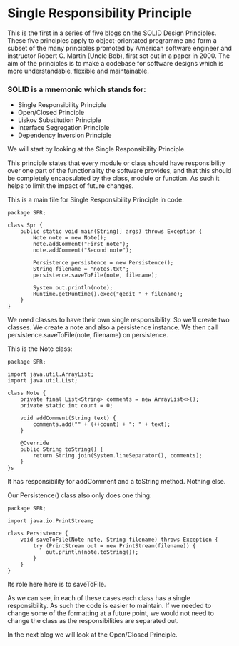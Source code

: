 # Single Responsibility Principle

This is the first in a series of five blogs on the SOLID Design Principles. These five principles apply to object-orientated programme and form a subset of the many principles promoted by American software engineer and instructor Robert C. Martin (Uncle Bob), first set out in a paper in 2000. The aim of the principles is to make a codebase for software designs which is more understandable, flexible and maintainable. 

### SOLID is a mnemonic  which stands for:

- Single Responsibility Principle
- Open/Closed Principle
-	Liskov Substitution Principle
- Interface Segregation Principle
- Dependency Inversion Principle

We will start by looking at the Single Responsibility Principle. 

This principle states that every module or class should have responsibility over one part of the functionality the software provides, and that this should be completely encapsulated by the class, module or function. As such it helps to limit the impact of future changes. 

This is a main file for Single Responsibility Principle in code:
```
package SPR;

class Spr {
    public static void main(String[] args) throws Exception {
        Note note = new Note();
        note.addComment("First note");
        note.addComment("Second note");

        Persistence persistence = new Persistence();
        String filename = "notes.txt";
        persistence.saveToFile(note, filename);

        System.out.println(note);
        Runtime.getRuntime().exec("gedit " + filename);
    }
}
```
We need classes to have their own single responsibility. So we'll create two classes. We create a note and also a persistence instance. We then call persistence.saveToFile(note, filename) on persistence. 

This is the Note class:
```
package SPR;

import java.util.ArrayList;
import java.util.List;

class Note {
    private final List<String> comments = new ArrayList<>();
    private static int count = 0;

    void addComment(String text) {
        comments.add("" + (++count) + ": " + text);
    }

    @Override
    public String toString() {
        return String.join(System.lineSeparator(), comments);
    }
}s
```
It has responsibility for addComment and a toString method. Nothing else. 

Our Persistence() class also only does one thing:
```
package SPR;

import java.io.PrintStream;

class Persistence {
    void saveToFile(Note note, String filename) throws Exception {
        try (PrintStream out = new PrintStream(filename)) {
            out.println(note.toString());
        }
    }
}
```
Its role here here is to saveToFile. 

As we can see, in each of these cases each class has a single responsibility. As such the code is easier to maintain. If we needed to change some of the formatting at a future point, we would not need to change the class as the responsibilities are separated out.

In the next blog we will look at the Open/Closed Principle.
